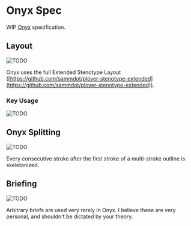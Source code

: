 # Onyx Spec

WIP [Onyx](../onyx.md) specification.

## Layout
![TODO](https://img.shields.io/badge/TODO-orange?style=flat)

Onyx uses the full Extended Stenotype Layout ([https://github.com/sammdot/plover-stenotype-extended](https://github.com/sammdot/plover-stenotype-extended)).

### Key Usage
![TODO](https://img.shields.io/badge/TODO-orange?style=flat)

## Onyx Splitting
![TODO](https://img.shields.io/badge/TODO-orange?style=flat)

Every consecutive stroke after the first stroke of a multi-stroke outline is skeletonized.

## Briefing
![TODO](https://img.shields.io/badge/TODO-orange?style=flat)

Arbitrary briefs are used very rarely in Onyx. I believe these are very personal, and shouldn't be dictated by your theory.
